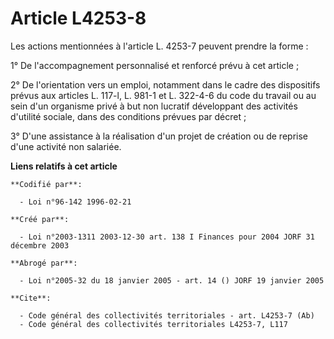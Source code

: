 # Article L4253-8

Les actions mentionnées à l'article L. 4253-7 peuvent prendre la forme :

1° De l'accompagnement personnalisé et renforcé prévu à cet article ;

2° De l'orientation vers un emploi, notamment dans le cadre des dispositifs prévus aux articles L. 117-l, L. 981-1 et L.
322-4-6 du code du travail ou au sein d'un organisme privé à but non lucratif développant des activités d'utilité sociale,
dans des conditions prévues par décret ;

3° D'une assistance à la réalisation d'un projet de création ou de reprise d'une activité non salariée.

**Liens relatifs à cet article**

	**Codifié par**:

	  - Loi n°96-142 1996-02-21

	**Créé par**:

	  - Loi n°2003-1311 2003-12-30 art. 138 I Finances pour 2004 JORF 31 décembre 2003

	**Abrogé par**:

	  - Loi n°2005-32 du 18 janvier 2005 - art. 14 () JORF 19 janvier 2005

	**Cite**:

	  - Code général des collectivités territoriales - art. L4253-7 (Ab)
	  - Code général des collectivités territoriales L4253-7, L117
